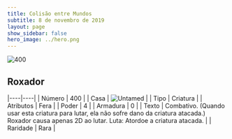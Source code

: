 ```yaml
---
title: Colisão entre Mundos
subtitle: 8 de novembro de 2019
layout: page
show_sidebar: false
hero_image: ../hero.png
---
```


![400](https://cdn.keyforgegame.com/media/card_front/pt/452_400_H6C9CQ69JCW8_pt.png)

## Roxador

|----|----|
| Número | 400 |
| Casa | ![Untamed](https://archonarcana.com/images/thumb/b/bd/Untamed.png/22px-Untamed.png "Indomados") |
| Tipo | Criatura |
| Atributos | Fera |
| Poder | 4 |
| Armadura | 0 |
| Texto | Combativo. (Quando usar esta criatura para lutar, ela não sofre dano da criatura atacada.) Roxador causa apenas 2D ao lutar. Luta: Atordoe a criatura atacada. |
| Raridade | Rara |
